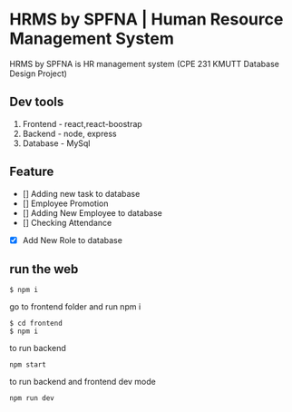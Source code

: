 # HRMS by SPFNA | Human Resource Management System

HRMS by SPFNA is HR management system 
(CPE 231 KMUTT Database Design Project)
## Dev tools

1. Frontend - react,react-boostrap
2. Backend - node, express
3. Database - MySql
## Feature 
- [] Adding new task to database
- [] Employee Promotion
- [] Adding New Employee to database
- [] Checking Attendance 
- [x] Add New Role to database
## run the web

```
$ npm i 
```

go to frontend folder and run npm i 

```
$ cd frontend
$ npm i 
```
to run backend 
```
npm start
```

to run backend and frontend dev mode
```
npm run dev
```
